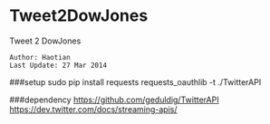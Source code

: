 Tweet2DowJones
==============

Tweet 2 DowJones

	Author: Haotian
	Last Update: 27 Mar 2014

###setup
	sudo pip install requests requests_oauthlib -t ./TwitterAPI



###dependency
https://github.com/geduldig/TwitterAPI
https://dev.twitter.com/docs/streaming-apis/



